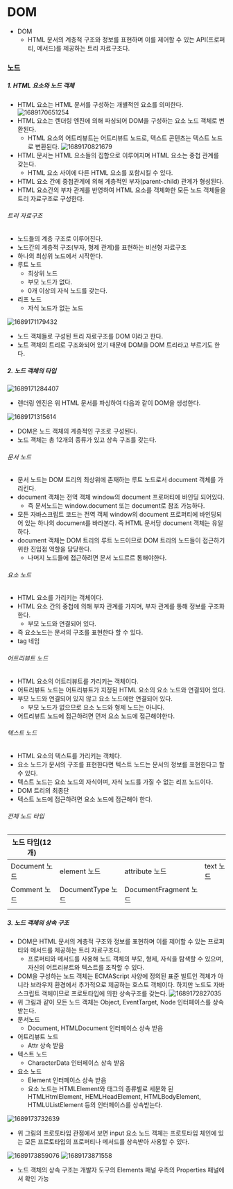 # DOM

- DOM
  - HTML 문서의 계층적 구조와 정보를 표현하며 이를 제어할 수 있는 API(프로퍼티, 메서드)를 제공하는 트리 자료구조다.

### 노드

##### 1. HTML 요소와 노드 객체

- HTML 요소는 HTML 문서를 구성하는 개별적인 요소를 의미한다.
  ![1689170651254](image/임소은/1689170651254.png)
- HTML 요소는 렌더링 엔진에 의해 파싱되어 DOM을 구성하는 요소 노드 객체로 변환된다.
  - HTML 요소의 어트리뷰트는 어트리뷰트 노드로, 텍스트 콘텐츠는 텍스트 노드로 변환된다.
    ![1689170821679](image/임소은/1689170821679.png)
- HTML 문서는 HTML 요소들의 집합으로 이루어지며 HTML 요소는 중첩 관계를 갖는다.
  - HTML 요소 사이에 다른 HTML 요소를 포함시킬 수 있다.
- HTML 요소 간에 중첩관계에 의해 계층적인 부자(parent-child) 관계가 형성된다.
- HTML 요소간의 부자 관계를 반영하여 HTML 요소를 객체화한 모든 노드 객체들을 트리 자료구조로 구성한다.

###### 트리 자료구조

- 노드들의 계층 구조로 이루어진다.
- 노드간의 계층적 구조(부자, 형제 관계)를 표현하는 비선형 자료구조
- 하나의 최상위 노드에서 시작한다.
- 루트 노드
  - 최상위 노드
  - 부모 노드가 없다.
  - 0개 이상의 자식 노드를 갖는다.
- 리프 노드
  - 자식 노드가 없는 노드

![1689171179432](image/임소은/1689171179432.png)

- 노드 객체들로 구성된 트리 자료구조를 DOM 이라고 한다.
- 노트 객체의 트리로 구조화되어 있기 때문에 DOM을 DOM 트리라고 부르기도 한다.

##### 2. 노드 객체의 타입

![1689171284407](image/임소은/1689171284407.png)

- 렌더링 엔진은 위 HTML 문서를 파싱하여 다음과 같이 DOM을 생성한다.

![1689171315614](image/임소은/1689171315614.png)

- DOM은 노드 객체의 계층적인 구조로 구성된다.
- 노드 객체는 총 12개의 종류가 있고 상속 구조를 갖는다.

###### 문서 노드

- 문서 노드는 DOM 트리의 최상위에 존재하는 루트 노드로서 document 객체를 가리킨다.
- document 객체는 전역 객체 window의 document 프로퍼티에 바인딩 되어있다.
  - 즉 문서노드는 window.document 또는 document로 참조 가능하다.
- 모든 자바스크립트 코드는 전역 객체 window의 document 프로퍼티에 바인딩되어 있는 하나의 document를 바라본다. 즉 HTML 문서당 document 객체는 유일하다.
- document 객체는 DOM 트리의 루트 노드이므로 DOM 트리의 노드들이 접근하기 위한 진입점 역할을 담당한다.
  - 나머지 노드들에 접근하려면 문서 노드르르 통해야한다.

###### 요소 노드

- HTML 요소를 가리키는 객체이다.
- HTML 요소 간의 중첩에 의해 부자 관계를 가지며, 부자 관계를 통해 정보를 구조화한다.
  - 부모 노드와 연결되어 있다.
- 즉 요소노드는 문서의 구조를 표현한다 할 수 있다.
- tag 네임

###### 어트리뷰트 노드

- HTML 요소의 어트리뷰트를 가리키는 객체이다.
- 어트리뷰트 노드는 어트리뷰트가 지정된 HTML 요소의 요소 노드와 연결되어 있다.
- 부모 노드와 연결되어 있지 않고 요소 노드에만 연결되어 있다.
  - 부모 노드가 없으므로 요소 노드와 형제 노드는 아니다.
- 어트리뷰트 노드에 접근하려면 먼저 요소 노드에 접근해야한다.

###### 텍스트 노드

- HTML 요소의 텍스트를 가리키는 객체다.
- 요소 노드가 문서의 구조를 표현한다면 텍스트 노드는 문서의 정보를 표현한다고 할 수 있다.
- 텍스트 노드는 요소 노드의 자식이며, 자식 노드를 가질 수 없는 리프 노드이다.
- DOM 트리의 최종단
- 텍스트 노드에 접근하려면 요소 노드에 접근해야 한다.

###### 전체 노드 타입

| 노드 타입(12개) |                    |                        |            |
| -------------- | ------------------ | ---------------------- | ---------- |
| Document 노드 | element 노드      | attribute 노드        | text 노드 |
| Comment 노드   | DocumentType 노드 | DocumentFragment 노드 |            |
|                |                    |                        |            |

##### 3. 노드 객체의 상속 구조
- DOM은 HTML 문서의 계층적 구조와 정보를 표현하며 이를 제어할 수 있는 프로퍼티와 메서드를 제공하는 트리 자료구조다.
  - 프로퍼티와 메서드를 사용해 노드 객체의 부모, 형제, 자식을 탐색할 수 있으며, 자신의 어트리뷰트와 텍스트를 조작할 수 있다.
- DOM을 구성하는 노드 객체는 ECMAScript 사양에 정의된 표준 빌트인 객체가 아니라 브라우저 환경에서 추가적으로 제공하는 호스트 객체이다.
하지만 노드도 자바스크립트 객체이므로 프로토타입에 의한 상속구조를 갖는다.
![1689172827035](image/임소은/1689172827035.png)
- 위 그림과 같이 모든 노드 객체는 Object, EventTarget, Node 인터페이스를 상속받는다.
- 문서노드
  - Document, HTMLDocument 인터페이스 상속 받음
- 어트리뷰트 노드
  - Attr 상속 받음
- 텍스트 노드
  - CharacterData 인터페이스 상속 받음
- 요소 노드
  - Element 인터페이스 상속 받음
  - 요소 노드는 HTMLElement와 태그의 종류별로 세분화 된
  HTMLHtmlElement, HEMLHeadElement, HTMLBodyElement, HTMLUListElement 등의 인터페이스를 상속받는다.

![1689173732639](image/임소은/1689173732639.png)
- 위 그림의 프로토타입 관점에서 보면 input 요소 노드 객체는 프로토타입 체인에 있는 모든 프로토타입의 프로퍼티나 메서드를 상속받아 사용할 수 있다.

![1689173859076](image/임소은/1689173859076.png)
![1689173871558](image/임소은/1689173871558.png)
- 노드 객체의 상속 구조는 개발자 도구의 Elements 패널 우측의 Properties 패널에서 확인 가능


<br/>
<br/>
